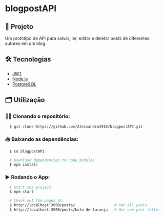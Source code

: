 # blogpostAPI

## 🚀 Projeto
Um protótipo de API para salvar, ler, editar e deletar posts de diferentes autores em um blog

## 🛠️ Tecnologias
- [JWT](https://jwt.io)
- [Node.js](https://nodejs.org/en/)
- [PostgreSQL](https://www.postgresql.org)

## 🗂️ Utilização

### 🐑🐑 Clonando o repositório:

```bash
  $ git clone https://github.com/Alessandro1918/blogpostAPI.git
```

### 📥 Baixando as dependências:

```bash
  $ cd blogpostAPI

  # Download dependencies to node_modules
  $ npm install
```

### ▶️ Rodando o App:

```bash
  # Start the project:
  $ npm start

  # Check out the pages at:
  $ http://localhost:3000/posts/                  # Get all posts
  $ http://localhost:3000/posts/bolo-de-laranja   # Get one post filtered by it's slug
```
